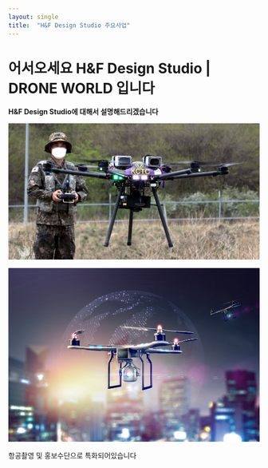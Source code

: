 ```yaml
---
layout: single
title:  "H&F Design Studio 주요사업"
---
```


# 어서오세요 H&F Design Studio | DRONE WORLD 입니다

**H&F Design Studio에 대해서 설명해드리겠습니다**

![B20220727094157290](../images/2023-03-23-two/B20220727094157290.jpg)

![38743_77484_4727](../images/2023-03-23-two/38743_77484_4727.jpg)

항공촬영 및 홍보수단으로 특화되어있습니다

